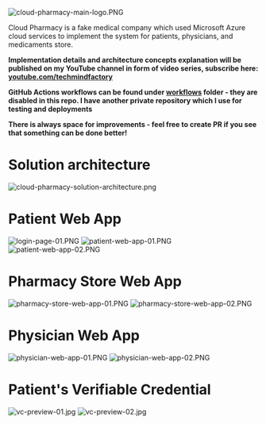 
![cloud-pharmacy-main-logo.PNG](images/cloud-pharmacy-main-logo.PNG)

Cloud Pharmacy is a fake medical company which used Microsoft Azure cloud services to implement the system for patients, physicians, and medicaments store.

**Implementation details and architecture concepts explanation will be published on my YouTube channel in form of video series, subscribe here: [youtube.com/techmindfactory](https://www.youtube.com/techmindfactory)**

**GitHub Actions workflows can be found under [workflows](https://github.com/Daniel-Krzyczkowski/Cloud-Pharmacy-On-Azure/tree/main/.github/workflows) folder - they are disabled in this repo. I have another private repository which I use for testing and deployments**

**There is always space for improvements - feel free to create PR if you see that something can be done better!**

# Solution architecture

![cloud-pharmacy-solution-architecture.png](images/cloud-pharmacy-solution-architecture.png)

# Patient Web App

![login-page-01.PNG](images/login-page-01.PNG)
![patient-web-app-01.PNG](images/patient-web-app-01.PNG)
![patient-web-app-02.PNG](images/patient-web-app-02.PNG)

# Pharmacy Store Web App

![pharmacy-store-web-app-01.PNG](images/pharmacy-store-web-app-01.PNG)
![pharmacy-store-web-app-02.PNG](images/pharmacy-store-web-app-02.PNG)

# Physician Web App

![physician-web-app-01.PNG](images/physician-web-app-01.PNG)
![physician-web-app-02.PNG](images/physician-web-app-02.PNG)

# Patient's Verifiable Credential

![vc-preview-01.jpg](images/vc-preview-01.jpg)  ![vc-preview-02.jpg](images/vc-preview-02.jpg)
